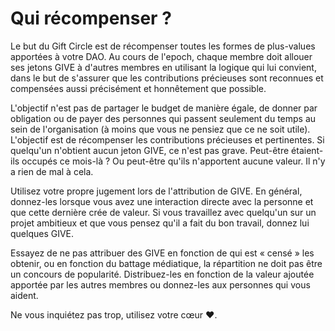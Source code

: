# Qui récompenser ?

Le but du Gift Circle est de récompenser toutes les formes de plus-values apportées à votre DAO. Au cours de l'epoch, chaque membre doit allouer ses jetons GIVE à d'autres membres en utilisant la logique qui lui convient, dans le but de s'assurer que les contributions précieuses sont reconnues et compensées aussi précisément et honnêtement que possible. 

L'objectif n'est pas de partager le budget de manière égale, de donner par obligation ou de payer des personnes qui passent seulement du temps au sein de l'organisation \(à moins que vous ne pensiez que ce ne soit utile\). L'objectif est de récompenser les contributions précieuses et pertinentes. Si quelqu'un n'obtient aucun jeton GIVE, ce n'est pas grave. Peut-être étaient-ils occupés ce mois-là ? Ou peut-être qu'ils n'apportent aucune valeur. Il n'y a rien de mal à cela.

 Utilisez votre propre jugement lors de l'attribution de GIVE. En général, donnez-les lorsque vous avez une interaction directe avec la personne et que cette dernière crée de valeur. Si vous travaillez avec quelqu'un sur un projet ambitieux et que vous pensez qu'il a fait du bon travail, donnez lui quelques GIVE. 

Essayez de ne pas attribuer des GIVE en fonction de qui est « censé » les obtenir, ou en fonction du battage médiatique, la répartition ne doit pas être un concours de popularité. Distribuez-les en fonction de la valeur ajoutée apportée par les autres membres ou donnez-les aux personnes qui vous aident.

 Ne vous inquiétez pas trop, utilisez votre cœur ❤️.

